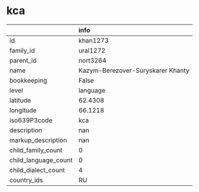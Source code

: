 # kca
|                      | info                              |
|:---------------------|:----------------------------------|
| id                   | khan1273                          |
| family_id            | ural1272                          |
| parent_id            | nort3264                          |
| name                 | Kazym-Berezover-Suryskarer Khanty |
| bookkeeping          | False                             |
| level                | language                          |
| latitude             | 62.4308                           |
| longitude            | 66.1218                           |
| iso639P3code         | kca                               |
| description          | nan                               |
| markup_description   | nan                               |
| child_family_count   | 0                                 |
| child_language_count | 0                                 |
| child_dialect_count  | 4                                 |
| country_ids          | RU                                |